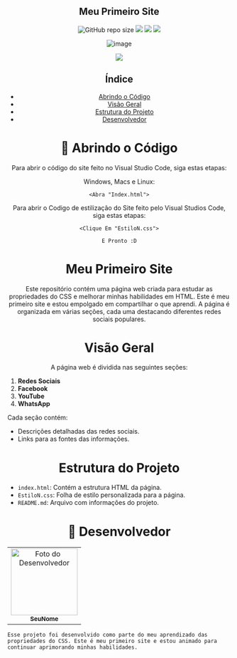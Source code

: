 <h2 align="center"> Meu Primeiro Site </h2>

<div align="center">

![GitHub repo size](https://img.shields.io/github/repo-size/EdielOliveira/PrimeiroSite?style=for-the-badge)
<img src="http://img.shields.io/static/v1?label=&message=%20CSS&color=563D7C&style=for-the-badge">
<img src="http://img.shields.io/static/v1?label=&message=%20HTML&color=E34C26&style=for-the-badge">
<img src="http://img.shields.io/static/v1?label=PLATAFORMA&message=%20VSCODE&color=007EC6&style=for-the-badge">

</div>
<div align="center">

![image](http://www.unow.com.br/emDesenvolvimento.gif)

<img src="http://img.shields.io/static/v1?label=STATUS&message=%20FINALIZADO&color=BLUE&style=for-the-badge"/>

</div>

<div align="center">
  
## Índice
  
- [Abrindo o Código](#-abrindo-o-código)
- [Visão Geral](#visão-geral)
- [Estrutura do Projeto](#-estrutura-do-projeto)
- [Desenvolvedor](#-desenvolvedor)

<h1 align="center">
🚀 Abrindo o Código
</h1>

Para abrir o código do site feito no Visual Studio Code, siga estas etapas:

Windows, Macs e Linux:

```
<Abra "Index.html">
```

Para abrir o Codigo de estilização do Site feito pelo Visual Studios Code, siga estas etapas:

```
<Clique Em "EstiloN.css">
```
```
E Pronto :D
```


<h1 align="center">
Meu Primeiro Site
</h1>

Este repositório contém uma página web criada para estudar as propriedades do CSS e melhorar minhas habilidades em HTML. Este é meu primeiro site e estou empolgado em compartilhar o que aprendi. A página é organizada em várias seções, cada uma destacando diferentes redes sociais populares.

<h1 align="center">
Visão Geral
</h1>

A página web é dividida nas seguintes seções:

<div align="left">
  
1. **Redes Sociais**
2. **Facebook**
3. **YouTube**
4. **WhatsApp**

Cada seção contém:
- Descrições detalhadas das redes sociais.
- Links para as fontes das informações.

<h1 align="center">
Estrutura do Projeto
</h1>

- `index.html`: Contém a estrutura HTML da página.
- `EstiloN.css`: Folha de estilo personalizada para a página.
- `README.md`: Arquivo com informações do projeto.

<h1 align="center">🤝 Desenvolvedor</h1>

<table align="center">
    <td align="center">
      <a href="#">
        <img src="https://avatars.githubusercontent.com/u/113260177?s=400&u=347f2b3ae130a0f7c84f0946b4278cd2581e8b16&v=4" width="150px;" alt="Foto do Desenvolvedor"/><br>
        <sub>
          <b>SeuNome</b>
        </sub>
      </a>
    </td>   
</table>

```    
Esse projeto foi desenvolvido como parte do meu aprendizado das propriedades do CSS. Este é meu primeiro site e estou animado para continuar aprimorando minhas habilidades.

